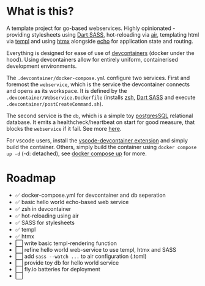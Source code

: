 # What is this?

A template project for go-based webservices. Highly opinionated - providing stylesheets using [Dart SASS](https://sass-lang.com/dart-sass/), hot-reloading via [air](https://github.com/cosmtrek/air), templating html via [templ](https://github.com/a-h/templ) and using [htmx](https://htmx.org/) alongside [echo](https://github.com/labstack/echo) for application state and routing.

Everything is designed for ease of use of [devcontainers](https://code.visualstudio.com/docs/devcontainers/containers) (docker under the hood).
Using devcontainers allow for entirely uniform, containerised development environments.

The `.devcontainer/docker-compose.yml` configure two services.
First and foremost the `webservice`, which is the service the devcontainer connects and opens as its workspace.
It is defined by the `.devcontainer/Webservice.Dockerfile` (installs [zsh](https://ohmyz.sh/), [Dart SASS](https://sass-lang.com/dart-sass/) and execute `.devcontainer/postCreateCommand.sh`).

The second service is the `db`, which is a simple toy [postgresSQL](https://www.postgresql.org/) relational database. It emits a healthcheck/heartbeat on start for good measure, that blocks the `webservice` if it fail. See more [here](https://docs.docker.com/compose/compose-file/compose-file-v3/#healthcheck).

For vscode users, install the [vscode-devcontainer extension](https://marketplace.visualstudio.com/items?itemName=ms-vscode-remote.remote-containers) and simply build the container.
Others, simply build the container using `docker compose up -d` (-d: detached), see [docker compose up](https://docs.docker.com/reference/cli/docker/compose/up/) for more.

# Roadmap

- ✅ docker-compose.yml for devcontainer and db seperation
- ✅ basic hello world echo-based web service
- ✅ zsh in devcontainer
- ✅ hot-reloading using air
- ✅ SASS for stylesheets
- ✅ templ
- ✅ htmx
- ⬜ write basic templ-rendering function
- ⬜ refine hello world web-service to use templ, htmx and SASS
- ⬜ add `sass --watch ...` to air configuration (.toml)
- ⬜ provide toy db for hello world service
- ⬜ fly.io batteries for deployment
- ⬜
